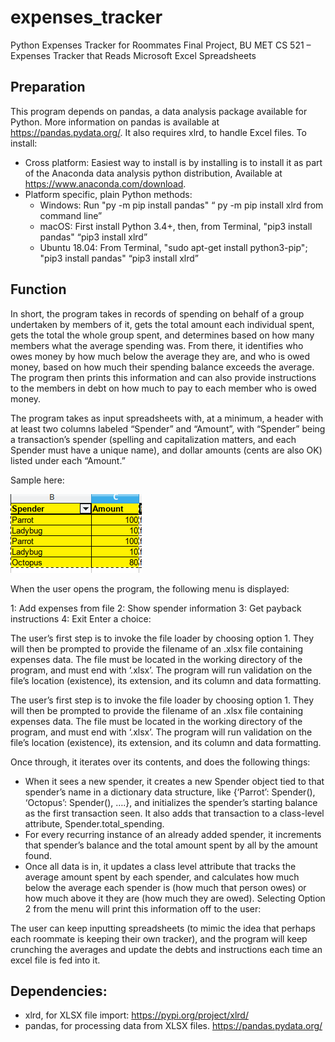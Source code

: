 # expenses_tracker
Python Expenses Tracker for Roommates
       Final Project, BU MET CS 521 – Expenses Tracker that Reads Microsoft Excel Spreadsheets

## Preparation
This program depends on pandas, a data analysis package available for Python. More information on pandas is available at https://pandas.pydata.org/. It also requires xlrd, to handle Excel files. To install:

- Cross platform: Easiest way to install is by installing is to install it as part of the Anaconda data analysis python distribution, 
    Available at https://www.anaconda.com/download.
- Platform specific, plain Python methods:
  + Windows: Run "py -m pip install pandas" “ py -m pip install xlrd from command line”
  + macOS: First install Python 3.4+, then, from Terminal, "pip3 install pandas" “pip3 install xlrd”
  + Ubuntu 18.04: From Terminal, "sudo apt-get install python3-pip"; "pip3 install pandas" “pip3 install xlrd”

## Function
In short, the program takes in records of spending on behalf of a group undertaken by members of it, gets the total amount each individual spent, gets the total the whole group spent, and determines based on how many members what the average spending was. From there, it identifies who owes money by how much below the average they are, and who is owed money, based on how much their spending balance exceeds the average. The program then prints this information and can also provide instructions to the members in debt on how much to pay to each member who is owed money.

The program takes as input spreadsheets with, at a minimum, a header with at least two columns labeled “Spender” and “Amount”, with “Spender” being a transaction’s spender (spelling and capitalization matters, and each Spender must have a unique name), and dollar amounts (cents are also OK) listed under each “Amount.” 

Sample here:

![sample input spreadsheet showing correct columns and formatting](https://github.com/ryderdavid/expenses_tracker/blob/master/img/sample1.png "Sample table formatting")

When the user opens the program, the following menu is displayed:

1: Add expenses from file 
2: Show spender information 
3: Get payback instructions 
4: Exit 
Enter a choice:

The user’s first step is to invoke the file loader by choosing option 1. They will then be prompted to provide the filename of an .xlsx file containing expenses data. The file must be located in the working directory of the program, and must end with ‘.xlsx’. The program will run validation on the file’s location (existence), its extension, and its column and data formatting. 

The user’s first step is to invoke the file loader by choosing option 1. They will then be prompted to provide the filename of an .xlsx file containing expenses data. The file must be located in the working directory of the program, and must end with ‘.xlsx’. The program will run validation on the file’s location (existence), its extension, and its column and data formatting. 

Once through, it iterates over its contents, and does the following things:
- When it sees a new spender, it creates a new Spender object tied to that spender’s name in a dictionary data structure, like {‘Parrot’: Spender(), ‘Octopus’: Spender(), ….}, and initializes the spender’s starting balance as the first transaction seen. It also adds that transaction to a class-level attribute, Spender.total_spending.
- For every recurring instance of an already added spender, it increments that spender’s balance and the total amount spent by all by the amount found.
- Once all data is in, it updates a class level attribute that tracks the average amount spent by each spender, and calculates how much below the average each spender is (how much that person owes) or how much above it they are (how much they are owed). Selecting Option 2 from the menu will print this information off to the user:

The user can keep inputting spreadsheets (to mimic the idea that perhaps each roommate is keeping their own tracker), and the program will keep crunching the averages and update the debts and instructions each time an excel file is fed into it.

## Dependencies:
- xlrd, for XLSX file import: https://pypi.org/project/xlrd/
- pandas, for processing data from XLSX files. https://pandas.pydata.org/
